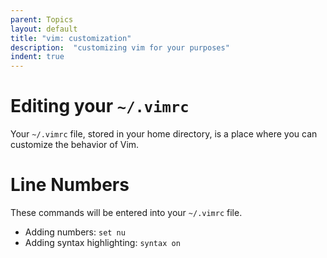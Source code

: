 ```yaml
---
parent: Topics
layout: default
title: "vim: customization"
description:  "customizing vim for your purposes"
indent: true
---
```


# Editing your `~/.vimrc`

Your `~/.vimrc` file, stored in your home directory, is a place where you can customize the behavior of Vim.

# Line Numbers

These commands will be entered into your `~/.vimrc` file. 

* Adding numbers: `set nu`
* Adding syntax highlighting: `syntax on`
